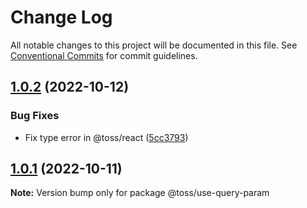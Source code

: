 # Change Log

All notable changes to this project will be documented in this file.
See [Conventional Commits](https://conventionalcommits.org) for commit guidelines.

## [1.0.2](https://github.com/toss/slash/compare/@toss/use-query-param@1.0.1...@toss/use-query-param@1.0.2) (2022-10-12)


### Bug Fixes

* Fix type error in @toss/react ([5cc3793](https://github.com/toss/slash/commit/5cc37936e8739204f32f9f50ee61570b758343f8))





## [1.0.1](https://github.com/toss/slash/compare/@toss/use-query-param@1.0.0...@toss/use-query-param@1.0.1) (2022-10-11)

**Note:** Version bump only for package @toss/use-query-param
